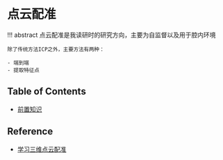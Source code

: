 # 点云配准

!!! abstract
    点云配准是我读研时的研究方向，主要为自监督以及用于腔内环境

    除了传统方法ICP之外，主要方法有两种：
    
    - 端到端
    - 提取特征点


## Table of Contents

- [前置知识](prepare/)

## Reference

- [学习三维点云配准](https://www.zhihu.com/question/34170804)
